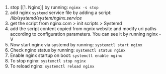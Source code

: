 1. stop [[1. Nginx]] by running: `nginx -s stop` 
2. add nginx `systemd` service file by adding a script: */lib/systemd/system/nginx.service*
3. get the script from nginx.com > init scripts > Systemd
4. add the script content copied from ngnix website and modify uri paths according to configuration parameters. You can see it by running nginx -V
5. Now start nginx via systemd by running: `systemctl start nginx`
6. Check nginx status by running: `systemctl status nginx`
7. Enable nginx startup on boot: `systemctl enable nginx`
8. To stop nginx: `systemctl stop nginx`
9. To reload nginx: `systemctl reload nginx`

